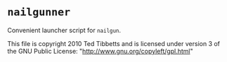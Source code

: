 `nailgunner`
============

Convenient launcher script for `nailgun`.

This file is copyright 2010 Ted Tibbetts and is licensed under
  version 3 of the GNU Public License: "http://www.gnu.org/copyleft/gpl.html"
